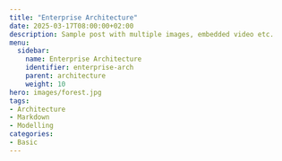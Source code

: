 ```yaml
---
title: "Enterprise Architecture"
date: 2025-03-17T08:00:00+02:00
description: Sample post with multiple images, embedded video etc.
menu:
  sidebar:
    name: Enterprise Architecture
    identifier: enterprise-arch
    parent: architecture
    weight: 10
hero: images/forest.jpg
tags:
- Architecture
- Markdown
- Modelling
categories:
- Basic
---
```


<!-- This sample post tests the followings: -->
